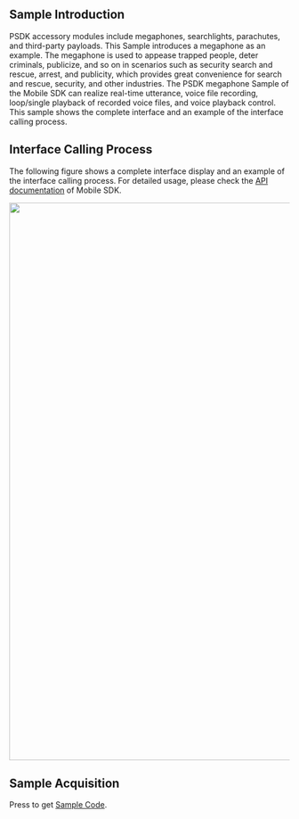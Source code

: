 ## Sample Introduction

PSDK accessory modules include megaphones, searchlights, parachutes, and third-party payloads. This Sample introduces a megaphone as an example. The megaphone is used to appease trapped people, deter criminals, publicize, and so on in scenarios such as security search and rescue,  arrest, and publicity, which provides great convenience for search and rescue, security, and other industries. The PSDK megaphone Sample of the Mobile SDK can realize real-time utterance, voice file recording, loop/single playback of recorded voice files, and voice playback control. This sample shows the complete interface and an example of the interface calling process.


## Interface Calling Process

The following figure shows a complete interface display and an example of the interface calling process. For detailed usage, please check the [API documentation](https://developer.dji.com/api-reference-v5/android-api/Components/IMegaphoneManager/IMegaphoneManager.html) of Mobile SDK.


<div align=center><img src="https://terra-1-g.djicdn.com/71a7d383e71a4fb8887a310eb746b47f/msdk/Documentation/V5.1/sample/payload%20en.png" width="1000" ></div>



## Sample Acquisition

Press to get [Sample Code](https://github.com/dji-sdk/Mobile-SDK-Android-V5).